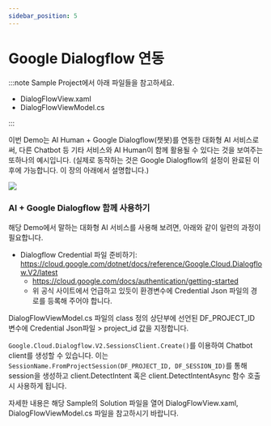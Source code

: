 ```yaml
---
sidebar_position: 5
---
```


# Google Dialogflow 연동

:::note Sample Project에서 아래 파일들을 참고하세요.

- DialogFlowView.xaml
- DialogFlowViewModel.cs

:::

이번 Demo는 AI Human + Google Dialogflow(챗봇)를 연동한 대화형 AI 서비스로써, 다른 Chatbot 등 기타 서비스와 AI Human이 함께 활용될 수 있다는 것을 보여주는 또하나의 예시입니다. (실제로 동작하는 것은 Google Dialogflow의 설정이 완료된 이후에 가능합니다. 이 장의 아래에서 설명합니다.)

<img src="/img/aihuman/windows/GoogleDialogflowDemo.png" />

### AI + Google Dialogflow 함께 사용하기

해당 Demo에서 말하는 대화형 AI 서비스를 사용해 보려면, 아래와 같이 일련의 과정이 필요합니다.

- Dialogflow Credential 파일 준비하기: https://cloud.google.com/dotnet/docs/reference/Google.Cloud.Dialogflow.V2/latest
  - https://cloud.google.com/docs/authentication/getting-started
  - 위 공식 사이트에서 언급하고 있듯이 환경변수에 Credential Json 파일의 경로를 등록해 주어야 합니다.

DialogFlowViewModel.cs 파일의 class 정의 상단부에 선언된 DF_PROJECT_ID 변수에 Credential Json파일 > project_id 값을 지정합니다.

`Google.Cloud.Dialogflow.V2.SessionsClient.Create()`를 이용하여 Chatbot client를 생성할 수 있습니다. 이는 `SessionName.FromProjectSession(DF_PROJECT_ID, DF_SESSION_ID)`를 통해 session을 생성하고 client.DetectIntent 혹은 client.DetectIntentAsync 함수 호출 시 사용하게 됩니다.

자세한 내용은 해당 Sample의 Solution 파일을 열어 DialogFlowView.xaml, DialogFlowViewModel.cs 파일을 참고하시기 바랍니다.
